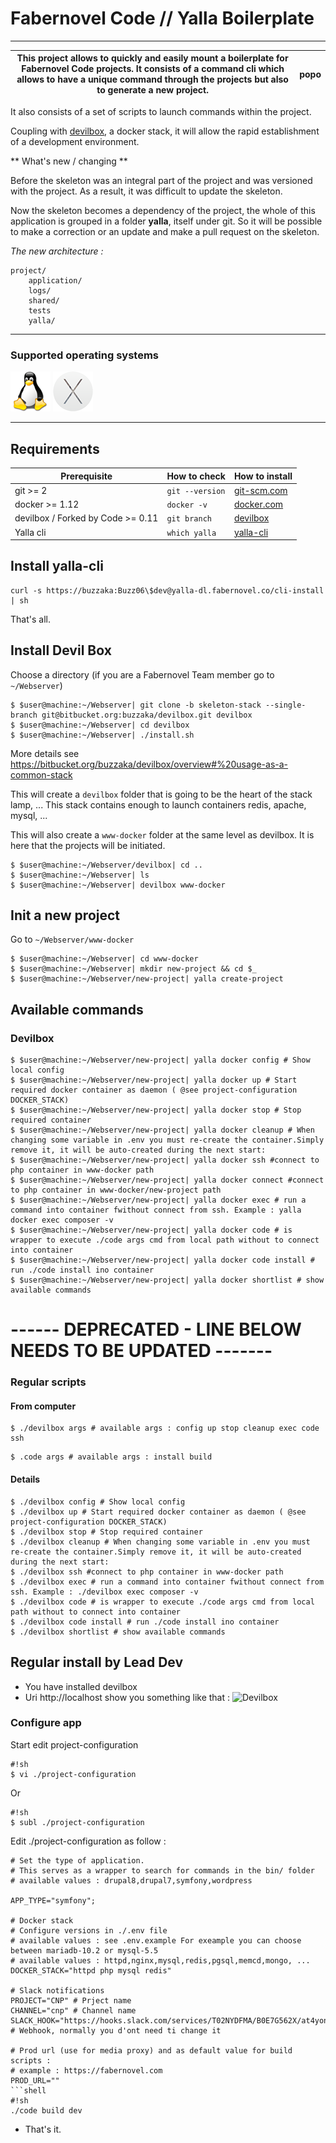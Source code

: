 # Fabernovel Code // Yalla Boilerplate
--------------


| This project allows to quickly and easily mount a boilerplate for Fabernovel Code projects. It consists of a command cli which allows to have a unique command through the projects but also to generate a new project.| popo |
| --------------- | --------------- | 

It also consists of a set of scripts to launch commands within the project.

Coupling with [devilbox](https://bitbucket.org/buzzaka/devilbox), a docker stack, it will allow the rapid establishment of a development environment.

** What's new / changing **

Before the skeleton was an integral part of the project and was versioned with the project.
As a result, it was difficult to update the skeleton.

Now the skeleton becomes a dependency of the project, the whole of this application is grouped in a folder **yalla**, itself under git.
So it will be possible to make a correction or an update and make a pull request on the skeleton.

_The new architecture :_
```
project/
    application/
    logs/
    shared/
    tests
    yalla/
```
--------------

### Supported operating systems 

![Linux](https://raw.githubusercontent.com/cytopia/icons/master/64x64/linux.png) ![OSX](https://raw.githubusercontent.com/cytopia/icons/master/64x64/osx.png)

--------------

## Requirements

| Prerequisite    | How to check | How to install |
| --------------- | ------------ | ------------- |
| git >= 2  | `git --version`    | [git-scm.com](https://git-scm.com/book/fr/v1/D%C3%A9marrage-rapide-Installation-de-Git) |
| docker >= 1.12  | `docker -v`    | [docker.com](https://www.docker.com/community-edition) |
| devilbox / Forked by Code >= 0.11  | `git branch`    | [devilbox](https://bitbucket.org/buzzaka/devilbox) |
| Yalla cli  | `which yalla`    | [yalla-cli](#markdown-header-install-yalla-cli) |


## Install yalla-cli

```shell
curl -s https://buzzaka:Buzz06\$dev@yalla-dl.fabernovel.co/cli-install | sh
```

That's all. 

## Install Devil Box

Choose a directory (if you are a Fabernovel Team member go to `~/Webserver`)
```shell
$ $user@machine:~/Webserver| git clone -b skeleton-stack --single-branch git@bitbucket.org:buzzaka/devilbox.git devilbox 
$ $user@machine:~/Webserver| cd devilbox
$ $user@machine:~/Webserver| ./install.sh 
```

More details see https://bitbucket.org/buzzaka/devilbox/overview#%20usage-as-a-common-stack

This will create a `devilbox` folder that is going to be the heart of the stack lamp, ...
This stack contains enough to launch containers redis, apache, mysql, ...

This will also create a `www-docker` folder at the same level as devilbox.
It is here that the projects will be initiated.

```shell
$ $user@machine:~/Webserver/devilbox| cd ..
$ $user@machine:~/Webserver| ls 
$ $user@machine:~/Webserver| devilbox www-docker
```


## Init a new project 

Go to `~/Webserver/www-docker`
```shell
$ $user@machine:~/Webserver| cd www-docker
$ $user@machine:~/Webserver| mkdir new-project && cd $_ 
$ $user@machine:~/Webserver/new-project| yalla create-project
```

## Available commands

### Devilbox

``` shell
$ $user@machine:~/Webserver/new-project| yalla docker config # Show local config
$ $user@machine:~/Webserver/new-project| yalla docker up # Start required docker container as daemon ( @see project-configuration DOCKER_STACK)
$ $user@machine:~/Webserver/new-project| yalla docker stop # Stop required container
$ $user@machine:~/Webserver/new-project| yalla docker cleanup # When changing some variable in .env you must re-create the container.Simply remove it, it will be auto-created during the next start:
$ $user@machine:~/Webserver/new-project| yalla docker ssh #connect to php container in www-docker path 
$ $user@machine:~/Webserver/new-project| yalla docker connect #connect to php container in www-docker/new-project path 
$ $user@machine:~/Webserver/new-project| yalla docker exec # run a command into container fwithout connect from ssh. Example : yalla docker exec composer -v
$ $user@machine:~/Webserver/new-project| yalla docker code # is wrapper to execute ./code args cmd from local path without to connect into container
$ $user@machine:~/Webserver/new-project| yalla docker code install # run ./code install ino container 
$ $user@machine:~/Webserver/new-project| yalla docker shortlist # show available commands
```


# ------ DEPRECATED - LINE BELOW NEEDS TO BE UPDATED ------- 
### Regular scripts

#### From computer

``` shell
$ ./devilbox args # available args : config up stop cleanup exec code ssh
```


``` shell
$ .code args # available args : install build 
```


#### Details

``` shell
$ ./devilbox config # Show local config
$ ./devilbox up # Start required docker container as daemon ( @see project-configuration DOCKER_STACK)
$ ./devilbox stop # Stop required container
$ ./devilbox cleanup # When changing some variable in .env you must re-create the container.Simply remove it, it will be auto-created during the next start:
$ ./devilbox ssh #connect to php container in www-docker path 
$ ./devilbox exec # run a command into container fwithout connect from ssh. Example : ./devilbox exec composer -v
$ ./devilbox code # is wrapper to execute ./code args cmd from local path without to connect into container
$ ./devilbox code install # run ./code install ino container 
$ ./devilbox shortlist # show available commands
```


## Regular install by Lead Dev

* You have installed devilbox
* Uri http://localhost show you something like that :
![Devilbox](docs/img/devilbox-dash-01.png)

### Configure app

Start edit project-configuration

```shell
#!sh
$ vi ./project-configuration
```
Or 
```shell
#!sh
$ subl ./project-configuration
```

Edit ./project-configuration as follow : 
```shell
# Set the type of application.
# This serves as a wrapper to search for commands in the bin/ folder
# available values : drupal8,drupal7,symfony,wordpress

APP_TYPE="symfony";

# Docker stack
# Configure versions in ./.env file
# available values : see .env.example For exeample you can choose between mariadb-10.2 or mysql-5.5
# available values : httpd,nginx,mysql,redis,pgsql,memcd,mongo, ...
DOCKER_STACK="httpd php mysql redis"

# Slack notifications
PROJECT="CNP" # Prject name
CHANNEL="cnp" # Channel name
SLACK_HOOK="https://hooks.slack.com/services/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" # Webhook, normally you d'ont need ti change it

# Prod url (use for media proxy) and as default value for build scripts :
# example : https://fabernovel.com
PROD_URL=""
```shell
#!sh
./code build dev
```

* That's it.
